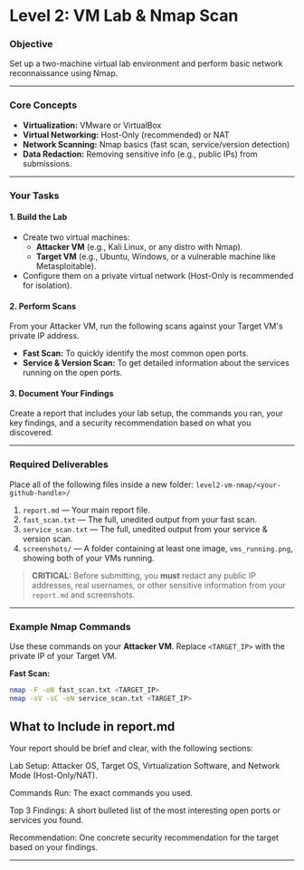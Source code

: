 # Level 2: VM Lab & Nmap Scan

### **Objective**
Set up a two-machine virtual lab environment and perform basic network reconnaissance using Nmap.

---

### **Core Concepts**
- **Virtualization:** VMware or VirtualBox
- **Virtual Networking:** Host-Only (recommended) or NAT
- **Network Scanning:** Nmap basics (fast scan, service/version detection)
- **Data Redaction:** Removing sensitive info (e.g., public IPs) from submissions.

---

### **Your Tasks**

#### 1. Build the Lab
- Create two virtual machines:
  - **Attacker VM** (e.g., Kali Linux, or any distro with Nmap).
  - **Target VM** (e.g., Ubuntu, Windows, or a vulnerable machine like Metasploitable).
- Configure them on a private virtual network (Host-Only is recommended for isolation).

#### 2. Perform Scans
From your Attacker VM, run the following scans against your Target VM's private IP address.

- **Fast Scan:** To quickly identify the most common open ports.
- **Service & Version Scan:** To get detailed information about the services running on the open ports.

#### 3. Document Your Findings
Create a report that includes your lab setup, the commands you ran, your key findings, and a security recommendation based on what you discovered.

---

### **Required Deliverables**

Place all of the following files inside a new folder: `level2-vm-nmap/<your-github-handle>/`

1.  `report.md` — Your main report file.
2.  `fast_scan.txt` — The full, unedited output from your fast scan.
3.  `service_scan.txt` — The full, unedited output from your service & version scan.
4.  `screenshots/` — A folder containing at least one image, `vms_running.png`, showing both of your VMs running.

> **CRITICAL:** Before submitting, you **must** redact any public IP addresses, real usernames, or other sensitive information from your `report.md` and screenshots.

---

### **Example Nmap Commands**

Use these commands on your **Attacker VM**. Replace `<TARGET_IP>` with the private IP of your Target VM.

**Fast Scan:**
```bash
nmap -F -oN fast_scan.txt <TARGET_IP>
nmap -sV -sC -oN service_scan.txt <TARGET_IP>
```
## What to Include in report.md
Your report should be brief and clear, with the following sections:

Lab Setup: Attacker OS, Target OS, Virtualization Software, and Network Mode (Host-Only/NAT).

Commands Run: The exact commands you used.

Top 3 Findings: A short bulleted list of the most interesting open ports or services you found.

Recommendation: One concrete security recommendation for the target based on your findings.
____________________

